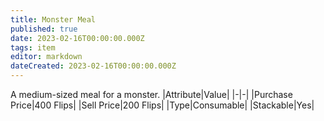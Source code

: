 ```yaml
---
title: Monster Meal
published: true
date: 2023-02-16T00:00:00.000Z
tags: item
editor: markdown
dateCreated: 2023-02-16T00:00:00.000Z
---
```


A medium-sized meal for a monster.
|Attribute|Value|
|-|-|
|Purchase Price|400 Flips|
|Sell Price|200 Flips|
|Type|Consumable|
|Stackable|Yes|

